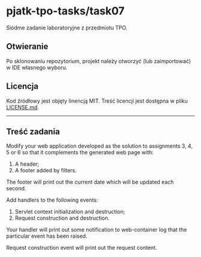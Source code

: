 # pjatk-tpo-tasks/task07

Siódme zadanie laboratoryjne z przedmiotu TPO.

## Otwieranie

Po sklonowaniu repozytorium, projekt należy otworzyć (lub zaimportować) w IDE własnego wyboru.

## Licencja

Kod źródłowy jest objęty linencją MIT. Treść licencji jest dostępna w pliku [LICENSE.md](../LICENSE.md).

---

## Treść zadania

Modify your web application developed as the solution to assignments 3, 4, 5 or 6 so that it complements the generated web page with:

1. A header;
2. A footer added by filters.

The footer will print out the current date which will be updated each second.

Add handlers to the following events:

1. Servlet context initialization and destruction;
2. Request construction and destruction.

Your handler will print out some notification to web-container log that the particular event has been raised.

Request construction event will print out the request content.

